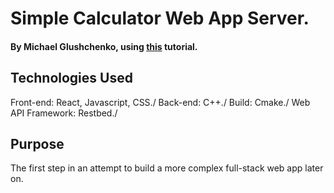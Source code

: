 # Simple Calculator Web App Server.
#### By Michael Glushchenko, using [this](https://www.youtube.com/watch?v=X7sl1cHN_Nc&ab_channel=RezaArjmandi) tutorial.

## Technologies Used
Front-end: React, Javascript, CSS./
Back-end: C++./
Build: Cmake./
Web API Framework: Restbed./

## Purpose
The first step in an attempt to build a more complex full-stack web app later on.
